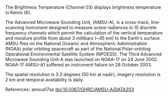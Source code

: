 The Brightness Temperature (Channel 03) displays brightness temperature in Kelvin (K).

The Advanced Microwave Sounding Unit, (AMSU-A), is a cross-track, line-scanning instrument designed to measure scene radiances in 15 discrete frequency channels which permit the calculation of the vertical temperature and moisture profile from about 3 millibars (~45 km) to the Earth's surface. AMSU flies on the National Oceanic and Atmospheric Administration (NOAA) polar orbiting spacecraft as part of the National Polar-orbiting Operational Environmental Satellite System (NPOESS). The Third Advanced Microwave Sounding Unit-A was launched on NOAA-17 on 24 June 2002. NOAA-17 AMSU-A1 suffered an instrument failure on 28 October 2003.

The spatial resolution is 3.3 degrees (50 km at nadir), imagery resolution is 2 km and temporal availability is daily.

References: amsua17sp [doi:10.5067/GHRC/AMSU-A/DATA203](https://doi.org/10.5067/GHRC/AMSU-A/DATA203)